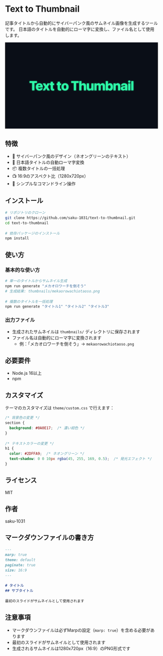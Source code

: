# Text to Thumbnail

記事タイトルから自動的にサイバーパンク風のサムネイル画像を生成するツールです。
日本語のタイトルを自動的にローマ字に変換し、ファイル名として使用します。

![サンプル画像](./docs/sample.png)

## 特徴

- 🎨 サイバーパンク風のデザイン（ネオングリーンのテキスト）
- 🔄 日本語タイトルの自動ローマ字変換
- 📦 複数タイトルの一括処理
- 📺 16:9のアスペクト比（1280x720px）
- 🚀 シンプルなコマンドライン操作

## インストール

```bash
# リポジトリのクローン
git clone https://github.com/saku-1031/text-to-thumbnail.git
cd text-to-thumbnail

# 依存パッケージのインストール
npm install
```

## 使い方

### 基本的な使い方

```bash
# 単一のタイトルからサムネイル生成
npm run generate "メカオロワーチを倒そう"
# 生成結果: thumbnails/mekaorowachiotaoso.png

# 複数のタイトルを一括処理
npm run generate "タイトル1" "タイトル2" "タイトル3"
```

### 出力ファイル

- 生成されたサムネイルは `thumbnails/` ディレクトリに保存されます
- ファイル名は自動的にローマ字に変換されます
  - 例：「メカオロワーチを倒そう」→ `mekaorowachiotaoso.png`

## 必要要件

- Node.js 16以上
- npm

## カスタマイズ

テーマのカスタマイズは `theme/custom.css` で行えます：

```css
/* 背景色の変更 */
section {
  background: #0A0E17;  /* 濃い紺色 */
}

/* テキストカラーの変更 */
h1 {
  color: #2DFFA9;  /* ネオングリーン */
  text-shadow: 0 0 10px rgba(45, 255, 169, 0.5);  /* 発光エフェクト */
}
```

## ライセンス

MIT

## 作者

saku-1031

## マークダウンファイルの書き方

```markdown
---
marp: true
theme: default
paginate: true
size: 16:9
---

# タイトル
## サブタイトル

最初のスライドがサムネイルとして使用されます
```

## 注意事項

- マークダウンファイルは必ずMarpの設定（`marp: true`）を含める必要があります
- 最初のスライドがサムネイルとして使用されます
- 生成されるサムネイルは1280x720px（16:9）のPNG形式です

